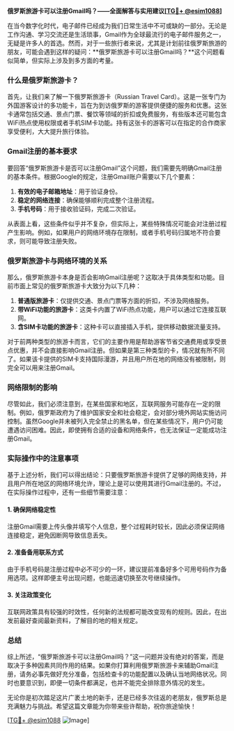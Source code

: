 **俄罗斯旅游卡可以注册Gmail吗？——全面解答与实用建议[[TG💪+ @esim1088](https://t.me/s/esim1088)]**

在当今数字化时代，电子邮件已经成为我们日常生活中不可或缺的一部分。无论是工作沟通、学习交流还是生活琐事，Gmail作为全球最流行的电子邮件服务之一，无疑是许多人的首选。然而，对于一些旅行者来说，尤其是计划前往俄罗斯旅游的朋友，可能会遇到这样的疑问：**俄罗斯旅游卡可以注册Gmail吗？**这个问题看似简单，但实际上涉及到多方面的考量。

### 什么是俄罗斯旅游卡？

首先，让我们来了解一下俄罗斯旅游卡（Russian Travel Card）。这是一张专门为外国游客设计的多功能卡，旨在为到访俄罗斯的游客提供便捷的服务和优惠。这张卡通常包括交通、景点门票、餐饮等领域的折扣或免费服务，有些版本还可能包含WiFi热点使用权限或者手机SIM卡功能。持有这张卡的游客可以在指定的合作商家享受便利，大大提升旅行体验。

### Gmail注册的基本要求

要回答“俄罗斯旅游卡是否可以注册Gmail”这个问题，我们需要先明确Gmail注册的基本条件。根据Google的规定，注册Gmail账户需要以下几个要素：

1. **有效的电子邮箱地址**：用于验证身份。
2. **稳定的网络连接**：确保能够顺利完成整个注册流程。
3. **手机号码**：用于接收验证码，完成二次验证。

从表面上看，这些条件似乎并不复杂，但实际上，某些特殊情况可能会对注册过程产生影响。例如，如果用户的网络环境存在限制，或者手机号码归属地不符合要求，则可能导致注册失败。

### 俄罗斯旅游卡与网络环境的关系

那么，俄罗斯旅游卡本身是否会影响Gmail注册呢？这取决于具体类型和功能。目前市面上常见的俄罗斯旅游卡大致分为以下几种：

1. **普通版旅游卡**：仅提供交通、景点门票等方面的折扣，不涉及网络服务。
2. **带WiFi功能的旅游卡**：这类卡内置了WiFi热点功能，用户可以通过它连接互联网。
3. **含SIM卡功能的旅游卡**：这种卡可以直接插入手机，提供移动数据流量支持。

对于前两种类型的旅游卡而言，它们的主要作用是帮助游客节省交通费用或享受景点优惠，并不会直接影响Gmail注册。但如果是第三种类型的卡，情况就有所不同了。如果该卡提供的SIM卡支持国际漫游，并且用户所在地的网络没有被限制，则完全可以用来注册Gmail。

### 网络限制的影响

尽管如此，我们必须注意到，在某些国家和地区，互联网服务可能存在一定的限制。例如，俄罗斯政府为了维护国家安全和社会稳定，会对部分境外网站实施访问控制。虽然Google并未被列入完全禁止的黑名单，但在某些情况下，用户仍可能遭遇访问困难。因此，即使拥有合适的设备和网络条件，也无法保证一定能成功注册Gmail。

### 实际操作中的注意事项

基于上述分析，我们可以得出结论：只要俄罗斯旅游卡提供了足够的网络支持，并且用户所在地区的网络环境允许，理论上是可以使用其进行Gmail注册的。不过，在实际操作过程中，还有一些细节需要注意：

#### 1. 确保网络稳定性
注册Gmail需要上传头像并填写个人信息，整个过程耗时较长，因此必须保证网络连接稳定，避免因断网导致信息丢失。

#### 2. 准备备用联系方式
由于手机号码是注册过程中必不可少的一环，建议提前准备好多个可用号码作为备用选项。这样即便主号出现问题，也能迅速切换至次号继续操作。

#### 3. 关注政策变化
互联网政策具有较强的时效性，任何新的法规都可能改变现有的规则。因此，在出发前最好查阅最新资料，了解目的地的相关规定。

### 总结

综上所述，“俄罗斯旅游卡可以注册Gmail吗？”这一问题并没有绝对的答案，而是取决于多种因素共同作用的结果。如果你打算利用俄罗斯旅游卡来辅助Gmail注册，请务必事先做好充分准备，包括检查卡的功能配置以及确认当地网络状况。同时也要意识到，即便一切条件都满足，也并不能完全排除意外情况的发生。

无论你是初次踏足这片广袤土地的新手，还是已经多次往返的老朋友，俄罗斯总是充满魅力与挑战。希望这篇文章能为你带来些许帮助，祝你旅途愉快！

[[TG💪+ @esim1088](https://t.me/s/esim1088) ![Image](https://i.postimg.cc/4NQfJmqS/Snipaste-2025-05-13-00-14-12.png)]